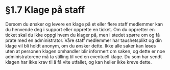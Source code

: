 # §1.7 Klage på staff

Dersom du ønsker og levere en klage på et eller flere staff medlemmer kan du henvende deg i support eller opprette en ticket. Om du oppretter en ticket skal du ikke oppgi hvem du klager på, men i stedet spørre om og få prate med en administrator. Våre staff medlemmer har taushetsplikt og din klage vil bli holdt anonym, om du ønsker dette. Ikke alle saker kan løses uten at personen klagen omhandler blir informert om saken, og dette er noe administratorene må ta stilling til ved en eventuell klage. Du som har sendt klagen har ikke krav til å få vite utfallet, og kan heller ikke kreve dette.
